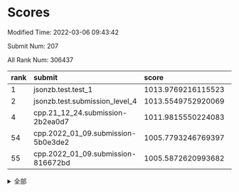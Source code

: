 # Scores

Modified Time: 2022-03-06 09:43:42

Submit Num: 207

All Rank Num: 306437

| rank |               submit               |       score        |       sigma        | pk_num |
| :--- | :--------------------------------- | :----------------- | :----------------- | :----- |
| 1    | jsonzb.test.test_1                 | 1013.9769216115523 | 0.8576504221800711 | 5922   |
| 2    | jsonzb.test.submission_level_4     | 1013.5549752920069 | 0.7908061510429388 | 5920   |
| 4    | cpp.21_12_24.submission-2b2ea0d7   | 1011.9815550224083 | 0.7788183794805744 | 5923   |
| 54   | cpp.2022_01_09.submission-5b0e3de2 | 1005.7793246769397 | 0.7147881642123953 | 5920   |
| 55   | cpp.2022_01_09.submission-816672bd | 1005.5872620993682 | 0.7259027430315665 | 5923   |


<details>
<summary>全部</summary>

| rank |                 submit                 |       score        |       sigma        | pk_num |
| :--- | :------------------------------------- | :----------------- | :----------------- | :----- |
| 1    | jsonzb.test.test_1                     | 1013.9769216115523 | 0.8576504221800711 | 5922   |
| 2    | jsonzb.test.submission_level_4         | 1013.5549752920069 | 0.7908061510429388 | 5920   |
| 3    | gobigger.level_3.submission_level_3_27 | 1012.1876470930051 | 0.8208630097015684 | 5921   |
| 4    | cpp.21_12_24.submission-2b2ea0d7       | 1011.9815550224083 | 0.7788183794805744 | 5923   |
| 5    | gobigger.level_3.submission_level_3_6  | 1011.2981089848216 | 0.7729637169429742 | 5921   |
| 6    | gobigger.level_3.submission_level_3_22 | 1011.113385293723  | 0.757834060628953  | 5922   |
| 7    | gobigger.level_3.submission_level_3_31 | 1010.9472484039416 | 0.7613268867580794 | 5917   |
| 8    | gobigger.level_3.submission_level_3_19 | 1010.8829420312011 | 0.7956898173242384 | 5922   |
| 9    | gobigger.level_3.submission_level_3_29 | 1010.8570886988216 | 0.776659506545413  | 5922   |
| 10   | gobigger.level_3.submission_level_3_44 | 1010.7838725980039 | 0.7801138848524288 | 5921   |
| 11   | gobigger.level_3.submission_level_3_32 | 1010.779964882106  | 0.7498023955020392 | 5917   |
| 12   | gobigger.level_3.submission_level_3_46 | 1010.7590721961076 | 0.7695950578775587 | 5918   |
| 13   | gobigger.level_3.submission_level_3_47 | 1010.7124495743907 | 0.7623472396967939 | 5924   |
| 14   | gobigger.level_3.submission_level_3_13 | 1010.6328205135902 | 0.7478471364287443 | 5919   |
| 15   | gobigger.level_3.submission_level_3_42 | 1010.4909420159379 | 0.7456311626307708 | 5925   |
| 16   | gobigger.level_3.submission_level_3_7  | 1010.4466945646753 | 0.7582439917605188 | 5915   |
| 17   | gobigger.level_3.submission_level_3_28 | 1010.4201805947428 | 0.7699025838112028 | 5921   |
| 18   | gobigger.level_3.submission_level_3_25 | 1010.4191702889236 | 0.7656596422194016 | 5923   |
| 19   | gobigger.level_3.submission_level_3_11 | 1010.3061210436039 | 0.7484193730874835 | 5926   |
| 20   | gobigger.level_3.submission_level_3_34 | 1010.2918162407849 | 0.756637685156456  | 5916   |
| 21   | gobigger.level_3.submission_level_3_38 | 1010.2772832670319 | 0.7693982389528882 | 5920   |
| 22   | gobigger.level_3.submission_level_3_43 | 1010.2708332802923 | 0.7631194532078988 | 5918   |
| 23   | gobigger.level_3.submission_level_3_9  | 1010.1638303240006 | 0.7748045202878835 | 5924   |
| 24   | gobigger.level_3.submission_level_3_23 | 1010.1604946791914 | 0.7534246424384206 | 5922   |
| 25   | gobigger.level_3.submission_level_3_48 | 1010.1325261244534 | 0.7553644810701569 | 5921   |
| 26   | gobigger.level_3.submission_level_3_45 | 1010.0871526206608 | 0.7594815851673039 | 5919   |
| 27   | gobigger.level_3.submission_level_3_17 | 1010.0504575653921 | 0.7810884651701099 | 5923   |
| 28   | gobigger.level_3.submission_level_3_1  | 1009.9458109060345 | 0.7620915482407283 | 5923   |
| 29   | gobigger.level_3.submission_level_3_16 | 1009.8794828294439 | 0.7512439157279244 | 5921   |
| 30   | gobigger.level_3.submission_level_3_10 | 1009.8634233596002 | 0.7471470972958557 | 5920   |
| 31   | gobigger.level_3.submission_level_3_39 | 1009.7792070464307 | 0.7494698189423656 | 5917   |
| 32   | gobigger.level_3.submission_level_3_0  | 1009.745940951666  | 0.7567213820489448 | 5921   |
| 33   | gobigger.level_3.submission_level_3_4  | 1009.7355740540405 | 0.7589461388048769 | 5921   |
| 34   | gobigger.level_3.submission_level_3_49 | 1009.6762695893714 | 0.7431848277810039 | 5922   |
| 35   | gobigger.level_3.submission_level_3_2  | 1009.6594365158062 | 0.739946946067363  | 5920   |
| 36   | gobigger.level_3.submission_level_3_15 | 1009.6243277123567 | 0.7472107831164619 | 5921   |
| 37   | gobigger.level_3.submission_level_3_21 | 1009.4473678438768 | 0.7508040145551658 | 5928   |
| 38   | gobigger.level_3.submission_level_3_8  | 1009.4108917512731 | 0.7497843844317688 | 5919   |
| 39   | gobigger.level_3.submission_level_3_12 | 1009.3888596810291 | 0.7439420077084582 | 5921   |
| 40   | gobigger.level_3.submission_level_3_41 | 1009.3371267739647 | 0.7509665484828979 | 5921   |
| 41   | gobigger.level_3.submission_level_3_40 | 1009.3028677210027 | 0.7536565941674139 | 5918   |
| 42   | gobigger.level_3.submission_level_3_35 | 1009.2183488082347 | 0.7490397136238583 | 5920   |
| 43   | gobigger.level_3.submission_level_3_5  | 1009.2149734142239 | 0.7542651887993391 | 5927   |
| 44   | gobigger.level_3.submission_level_3_26 | 1009.1917286815125 | 0.754831973629981  | 5922   |
| 45   | gobigger.level_3.submission_level_3_20 | 1009.1362187081552 | 0.7309706656983699 | 5922   |
| 46   | gobigger.level_3.submission_level_3_30 | 1009.0714886598302 | 0.7445284958668253 | 5927   |
| 47   | gobigger.level_3.submission_level_3_24 | 1008.9157520586101 | 0.7614566809218978 | 5922   |
| 48   | gobigger.level_3.submission_level_3_37 | 1008.6357002401576 | 0.7459641526547554 | 5915   |
| 49   | gobigger.level_3.submission_level_3_18 | 1008.6232042281256 | 0.7447024657300472 | 5926   |
| 50   | gobigger.level_3.submission_level_3_33 | 1008.6134473638073 | 0.737847228665168  | 5927   |
| 51   | gobigger.level_3.submission_level_3_3  | 1008.228310887926  | 0.7317148372550841 | 5918   |
| 52   | gobigger.level_3.submission_level_3_36 | 1007.8272396826009 | 0.7299636773625333 | 5917   |
| 53   | gobigger.level_3.submission_level_3_14 | 1007.7877595798781 | 0.7567623136434171 | 5922   |
| 54   | cpp.2022_01_09.submission-5b0e3de2     | 1005.7793246769397 | 0.7147881642123953 | 5920   |
| 55   | cpp.2022_01_09.submission-816672bd     | 1005.5872620993682 | 0.7259027430315665 | 5923   |
| 56   | gobigger.level_1.submission_level_1_32 | 1005.0768756906906 | 0.7069919350546813 | 5922   |
| 57   | gobigger.level_1.submission_level_1_24 | 1004.739907192364  | 0.7354215221381575 | 5923   |
| 58   | gobigger.level_1.submission_level_1_3  | 1004.6043436026259 | 0.7249782209068362 | 5915   |
| 59   | gobigger.level_1.submission_level_1_41 | 1004.5510039304672 | 0.711072743719264  | 5921   |
| 60   | gobigger.level_1.submission_level_1_28 | 1004.5458211290435 | 0.7167175042339522 | 5924   |
| 61   | gobigger.level_1.submission_level_1_4  | 1004.4993899323657 | 0.731051487949729  | 5922   |
| 62   | gobigger.level_1.submission_level_1_36 | 1004.3372220976815 | 0.724134952988368  | 5924   |
| 63   | gobigger.level_1.submission_level_1_11 | 1004.3348111896768 | 0.7093979210238034 | 5926   |
| 64   | gobigger.level_1.submission_level_1_37 | 1004.3176876930752 | 0.7199981519268401 | 5922   |
| 65   | gobigger.level_1.submission_level_1_2  | 1004.2748391579562 | 0.7186771629583727 | 5920   |
| 66   | gobigger.level_1.submission_level_1_33 | 1004.1021778532569 | 0.7285151850298232 | 5926   |
| 67   | gobigger.level_1.submission_level_1_16 | 1004.0504535112727 | 0.7156103869243305 | 5919   |
| 68   | gobigger.level_1.submission_level_1_0  | 1004.0224747546669 | 0.7082582862247878 | 5924   |
| 69   | gobigger.level_1.submission_level_1_44 | 1003.8127626913986 | 0.7104487946396725 | 5925   |
| 70   | gobigger.level_1.submission_level_1_31 | 1003.8112892251795 | 0.7231329960495658 | 5925   |
| 71   | gobigger.level_1.submission_level_1_5  | 1003.7658407265892 | 0.7123302024589565 | 5921   |
| 72   | gobigger.level_1.submission_level_1_6  | 1003.6932207056982 | 0.7163440187676912 | 5918   |
| 73   | gobigger.level_1.submission_level_1_43 | 1003.6701920252264 | 0.7106458727153301 | 5918   |
| 74   | gobigger.level_1.submission_level_1_38 | 1003.5365714184666 | 0.7079461430488809 | 5916   |
| 75   | gobigger.level_1.submission_level_1_49 | 1003.4864483057016 | 0.7188628954082504 | 5925   |
| 76   | gobigger.level_1.submission_level_1_9  | 1003.485819747108  | 0.7134200603711486 | 5922   |
| 77   | gobigger.level_1.submission_level_1_35 | 1003.4700491795539 | 0.7209345154882995 | 5919   |
| 78   | gobigger.level_1.submission_level_1_17 | 1003.4445056447395 | 0.7235968526580403 | 5919   |
| 79   | gobigger.level_1.submission_level_1_19 | 1003.4085695461055 | 0.7243608668950768 | 5916   |
| 80   | gobigger.level_1.submission_level_1_26 | 1003.4027192354847 | 0.7087224049234664 | 5918   |
| 81   | gobigger.level_1.submission_level_1_15 | 1003.3725976785936 | 0.7281767333650372 | 5922   |
| 82   | gobigger.level_1.submission_level_1_40 | 1003.3704290977726 | 0.7231486298864808 | 5923   |
| 83   | gobigger.level_1.submission_level_1_10 | 1003.3112172979869 | 0.7209532064746337 | 5919   |
| 84   | gobigger.level_1.submission_level_1_21 | 1003.2554096301695 | 0.7205517631465275 | 5918   |
| 85   | gobigger.level_1.submission_level_1_22 | 1003.2219322133234 | 0.7091622082539758 | 5924   |
| 86   | gobigger.level_1.submission_level_1_29 | 1003.1571871407126 | 0.7224692501571334 | 5921   |
| 87   | gobigger.level_1.submission_level_1_25 | 1003.1397055184516 | 0.7086534990958739 | 5920   |
| 88   | gobigger.level_1.submission_level_1_34 | 1003.0831563307682 | 0.7155108806427717 | 5920   |
| 89   | gobigger.level_1.submission_level_1_14 | 1003.0349612651213 | 0.7116964298758265 | 5917   |
| 90   | gobigger.level_1.submission_level_1_39 | 1002.9402058273132 | 0.7199232599048975 | 5925   |
| 91   | gobigger.level_1.submission_level_1_46 | 1002.9400501186896 | 0.7052662140265225 | 5923   |
| 92   | gobigger.level_1.submission_level_1_42 | 1002.9120276236923 | 0.7094099962678202 | 5923   |
| 93   | gobigger.level_1.submission_level_1_47 | 1002.8184287390463 | 0.7142861341710044 | 5924   |
| 94   | gobigger.level_1.submission_level_1_12 | 1002.808630697515  | 0.7089901990973435 | 5918   |
| 95   | gobigger.level_1.submission_level_1_7  | 1002.6437508594805 | 0.7150316634530008 | 5921   |
| 96   | gobigger.level_1.submission_level_1_20 | 1002.575686429363  | 0.7065206454905408 | 5924   |
| 97   | gobigger.level_1.submission_level_1_13 | 1002.5479603015814 | 0.7072404546082712 | 5924   |
| 98   | gobigger.level_1.submission_level_1_48 | 1002.5459974711192 | 0.7102948366983949 | 5923   |
| 99   | gobigger.level_1.submission_level_1_30 | 1002.4825376182338 | 0.7128111555104549 | 5926   |
| 100  | gobigger.level_1.submission_level_1_18 | 1002.426194382541  | 0.7103868438510557 | 5918   |
| 101  | gobigger.level_1.submission_level_1_8  | 1002.3928442759069 | 0.7195434539482355 | 5923   |
| 102  | gobigger.level_1.submission_level_1_45 | 1002.371178647909  | 0.7226182107123752 | 5917   |
| 103  | gobigger.level_1.submission_level_1_23 | 1002.3287083236931 | 0.7074459681883675 | 5922   |
| 104  | gobigger.level_1.submission_level_1_27 | 1002.2970726593134 | 0.722003521298629  | 5923   |
| 105  | gobigger.level_1.submission_level_1_1  | 1002.0082978054947 | 0.7162555412922325 | 5921   |
| 106  | gobigger.random.submission_random_28   | 997.5348799646101  | 0.7137144781020082 | 5925   |
| 107  | gobigger.random.submission_random_1    | 997.4976487311807  | 0.7291315194858458 | 5925   |
| 108  | gobigger.random.submission_random_4    | 997.4183037146029  | 0.7103892382419847 | 5921   |
| 109  | gobigger.random.submission_random_15   | 997.4120095826396  | 0.7003353967900678 | 5923   |
| 110  | gobigger.random.submission_random_46   | 997.2041470119058  | 0.6979270115542179 | 5922   |
| 111  | gobigger.random.submission_random_14   | 996.8228978005411  | 0.7081056595870703 | 5920   |
| 112  | gobigger.random.submission_random_38   | 996.7327220031732  | 0.6980126560082014 | 5927   |
| 113  | gobigger.random.submission_random_35   | 996.6389481048456  | 0.7030770288429914 | 5922   |
| 114  | gobigger.random.submission_random_12   | 996.608490658086   | 0.7098956444519362 | 5927   |
| 115  | gobigger.random.submission_random_42   | 996.607051663892   | 0.7123162794045518 | 5926   |
| 116  | gobigger.random.submission_random_43   | 996.5772522305427  | 0.6929367606153003 | 5925   |
| 117  | gobigger.random.submission_random_29   | 996.5277522561446  | 0.7052305002552188 | 5920   |
| 118  | gobigger.random.submission_random_21   | 996.5231543225729  | 0.705946604996192  | 5916   |
| 119  | gobigger.random.submission_random_34   | 996.5056279003912  | 0.708334284407951  | 5924   |
| 120  | gobigger.random.submission_random_39   | 996.4734029039967  | 0.7111481232797275 | 5925   |
| 121  | gobigger.random.submission_random_13   | 996.3974058368755  | 0.716168181840708  | 5919   |
| 122  | gobigger.random.submission_random_45   | 996.2971809107574  | 0.7327752983107646 | 5928   |
| 123  | gobigger.random.submission_random_40   | 996.2425165672339  | 0.720038495178316  | 5921   |
| 124  | gobigger.random.submission_random_20   | 996.1896415402745  | 0.7095809470843849 | 5917   |
| 125  | gobigger.random.submission_random_26   | 996.1352710605979  | 0.7075998834459758 | 5918   |
| 126  | gobigger.random.submission_random_19   | 996.0995311194467  | 0.7135949122128824 | 5919   |
| 127  | gobigger.random.submission_random_49   | 996.0952419774578  | 0.7264067745161239 | 5923   |
| 128  | gobigger.random.submission_random_32   | 996.09444838334    | 0.7172930061413282 | 5923   |
| 129  | gobigger.random.submission_random_37   | 996.0766227752894  | 0.714744271069096  | 5924   |
| 130  | gobigger.random.submission_random_27   | 996.0736689908739  | 0.7188939787423703 | 5924   |
| 131  | gobigger.random.submission_random_23   | 995.9844526970983  | 0.7162603568799624 | 5916   |
| 132  | gobigger.random.submission_random_48   | 995.9375183774412  | 0.7144228356627969 | 5923   |
| 133  | gobigger.random.submission_random_17   | 995.9083759668968  | 0.7116562476399544 | 5920   |
| 134  | gobigger.random.submission_random_44   | 995.86267043026    | 0.7147734348754142 | 5920   |
| 135  | gobigger.random.submission_random_36   | 995.744464718783   | 0.7085179008231963 | 5916   |
| 136  | gobigger.random.submission_random_41   | 995.6956249375999  | 0.712162299857049  | 5925   |
| 137  | gobigger.random.submission_random_9    | 995.6792452823586  | 0.6922215201395496 | 5923   |
| 138  | gobigger.random.submission_random_24   | 995.6636765576372  | 0.712907782730704  | 5923   |
| 139  | gobigger.random.submission_random_31   | 995.635167723      | 0.7325517937862098 | 5923   |
| 140  | gobigger.random.submission_random_18   | 995.5776302896253  | 0.7166358916860226 | 5925   |
| 141  | gobigger.random.submission_random_11   | 995.538734074989   | 0.7134232428341427 | 5921   |
| 142  | gobigger.random.submission_random_2    | 995.5235377446579  | 0.7221018632629811 | 5920   |
| 143  | gobigger.random.submission_random_25   | 995.4922524520193  | 0.7140600384853528 | 5920   |
| 144  | gobigger.random.submission_random_8    | 995.3099036739744  | 0.7156438693231055 | 5925   |
| 145  | gobigger.random.submission_random_0    | 995.2899229568958  | 0.6997117943811476 | 5921   |
| 146  | gobigger.random.submission_random_30   | 995.2851542042295  | 0.7178801276198913 | 5918   |
| 147  | gobigger.random.submission_random_22   | 995.2809143111756  | 0.7030344459303184 | 5920   |
| 148  | gobigger.random.submission_random_5    | 995.2430203580099  | 0.7229750649666437 | 5921   |
| 149  | gobigger.random.submission_random_10   | 995.1962104420409  | 0.7239727274387173 | 5923   |
| 150  | gobigger.random.submission_random_6    | 994.9822786978865  | 0.7168042269966428 | 5929   |
| 151  | gobigger.random.submission_random_16   | 994.9398682170388  | 0.7122963835869749 | 5922   |
| 152  | gobigger.random.submission_random_7    | 994.8970929454266  | 0.7095685980484474 | 5923   |
| 153  | gobigger.random.submission_random_3    | 994.8046749441647  | 0.7212147339077672 | 5922   |
| 154  | gobigger.random.submission_random_47   | 994.7364623022523  | 0.7184810776831932 | 5923   |
| 155  | gobigger.random.submission_random_33   | 994.7356791322734  | 0.7181608517055761 | 5918   |
| 156  | gobigger.level_2.submission_level_2_44 | 993.9689972960392  | 0.736478048828697  | 5918   |
| 157  | gobigger.level_2.submission_level_2_9  | 993.5072909414746  | 0.7306477255906703 | 5921   |
| 158  | gobigger.level_2.submission_level_2_33 | 993.3887802114928  | 0.7403052621248756 | 5924   |
| 159  | gobigger.level_2.submission_level_2_29 | 993.3559353791269  | 0.7525925749129607 | 5921   |
| 160  | gobigger.level_2.submission_level_2_8  | 993.2773644741974  | 0.7444926881079146 | 5927   |
| 161  | gobigger.level_2.submission_level_2_36 | 993.2013496148571  | 0.7322926341169941 | 5918   |
| 162  | gobigger.level_2.submission_level_2_0  | 992.9048911990063  | 0.7405134358906845 | 5922   |
| 163  | gobigger.level_2.submission_level_2_31 | 992.8854014941356  | 0.7314196776492308 | 5925   |
| 164  | gobigger.level_2.submission_level_2_4  | 992.8138987569122  | 0.7426603958571033 | 5925   |
| 165  | gobigger.level_2.submission_level_2_11 | 992.8028829450841  | 0.7440500372685415 | 5921   |
| 166  | gobigger.level_2.submission_level_2_41 | 992.5880706310004  | 0.7569732686064525 | 5921   |
| 167  | gobigger.level_2.submission_level_2_25 | 992.5803638345835  | 0.7308239287611593 | 5922   |
| 168  | gobigger.level_2.submission_level_2_12 | 992.5140359305761  | 0.7332847712308909 | 5919   |
| 169  | gobigger.level_2.submission_level_2_10 | 992.4911514027883  | 0.7535520692563185 | 5927   |
| 170  | gobigger.level_2.submission_level_2_14 | 992.4908156248302  | 0.7579712277796223 | 5922   |
| 171  | gobigger.level_2.submission_level_2_34 | 992.3909409190397  | 0.7352188233183942 | 5918   |
| 172  | gobigger.level_2.submission_level_2_7  | 992.3715684003014  | 0.7259279817744068 | 5927   |
| 173  | gobigger.level_2.submission_level_2_18 | 992.2332474964941  | 0.7469922271445469 | 5926   |
| 174  | gobigger.level_2.submission_level_2_17 | 992.2263151788065  | 0.7335796028130317 | 5921   |
| 175  | gobigger.level_2.submission_level_2_48 | 992.170777616287   | 0.7450996580102719 | 5920   |
| 176  | gobigger.level_2.submission_level_2_20 | 992.1529684823572  | 0.7347509412051412 | 5922   |
| 177  | gobigger.level_2.submission_level_2_42 | 992.1325072756351  | 0.7491155544432191 | 5921   |
| 178  | gobigger.level_2.submission_level_2_15 | 992.1323118068567  | 0.7429212397171783 | 5923   |
| 179  | gobigger.level_2.submission_level_2_1  | 992.1262430526484  | 0.7608430825709888 | 5919   |
| 180  | gobigger.level_2.submission_level_2_37 | 992.106249253453   | 0.7456282569735537 | 5922   |
| 181  | gobigger.level_2.submission_level_2_22 | 991.9980730243835  | 0.7431840843937697 | 5919   |
| 182  | gobigger.level_2.submission_level_2_19 | 991.9656288157266  | 0.7488364854757319 | 5918   |
| 183  | gobigger.level_2.submission_level_2_6  | 991.9080034258535  | 0.7535871695960784 | 5924   |
| 184  | gobigger.level_2.submission_level_2_46 | 991.8746832509211  | 0.7800139080009352 | 5922   |
| 185  | gobigger.level_2.submission_level_2_30 | 991.6763397626587  | 0.751897246125429  | 5920   |
| 186  | gobigger.level_2.submission_level_2_43 | 991.6248527875698  | 0.7473883626137375 | 5921   |
| 187  | gobigger.level_2.submission_level_2_39 | 991.5879328917712  | 0.738694811518633  | 5921   |
| 188  | gobigger.level_2.submission_level_2_38 | 991.5511186182417  | 0.732813144129942  | 5920   |
| 189  | gobigger.level_2.submission_level_2_24 | 991.5378880788535  | 0.7381471356284479 | 5923   |
| 190  | gobigger.level_2.submission_level_2_49 | 991.5156951454046  | 0.762710293916787  | 5920   |
| 191  | gobigger.level_2.submission_level_2_27 | 991.4378872129388  | 0.7385463337522405 | 5924   |
| 192  | gobigger.level_2.submission_level_2_40 | 991.4261421769991  | 0.7564321605629005 | 5919   |
| 193  | gobigger.level_2.submission_level_2_21 | 991.3901048804888  | 0.7518256158984739 | 5922   |
| 194  | gobigger.level_2.submission_level_2_47 | 991.3321857227295  | 0.7508259869150518 | 5925   |
| 195  | gobigger.level_2.submission_level_2_2  | 991.2945420980847  | 0.758372011934563  | 5918   |
| 196  | gobigger.level_2.submission_level_2_3  | 991.0714127994703  | 0.7532476254401983 | 5918   |
| 197  | gobigger.level_2.submission_level_2_26 | 991.0398706793294  | 0.7531600085254958 | 5916   |
| 198  | gobigger.level_2.submission_level_2_13 | 991.0063004598449  | 0.7475536474647582 | 5921   |
| 199  | gobigger.level_2.submission_level_2_16 | 990.9926037780041  | 0.7747964373223182 | 5921   |
| 200  | gobigger.level_2.submission_level_2_35 | 990.8965982127503  | 0.7456687264207852 | 5924   |
| 201  | gobigger.level_2.submission_level_2_28 | 990.8805085603775  | 0.7483230489087632 | 5923   |
| 202  | gobigger.level_2.submission_level_2_32 | 990.796667792443   | 0.7548914383172461 | 5924   |
| 203  | gobigger.level_2.submission_level_2_45 | 990.7252183680831  | 0.7497142472168895 | 5920   |
| 204  | gobigger.level_2.submission_level_2_5  | 990.3897046203815  | 0.7545001751483358 | 5919   |
| 205  | gobigger.level_2.submission_level_2_23 | 990.2920520158982  | 0.775636462247348  | 5922   |
| 206  | gobigger.none.submission_none_1        | 977.0094910598248  | 1.3889918388867912 | 5920   |
| 207  | gobigger.none.submission_none_0        | 975.9829144411731  | 1.391942317229168  | 5919   |

</details>